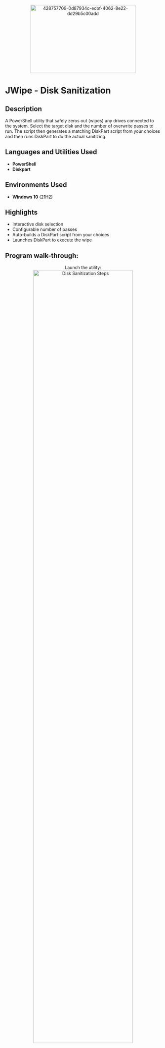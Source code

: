 <p align="center">
<img width="340" height="220" alt="428757709-0d87934c-ecbf-4062-8e22-dd29b5c00add" src="https://github.com/user-attachments/assets/6f9f55e7-2bd5-481b-a19c-5eccf86a1a2e" alt="Microsoft PowerShell Logo" />
</p>

<h1>JWipe - Disk Sanitization</h1>

<h2>Description</h2>
A PowerShell utility that safely zeros out (wipes) any drives connected to the system. Select the target disk and the number of overwrite passes to run. The script then generates a matching DiskPart script from your choices and then runs DiskPart to do the actual sanitizing.
<br />


<h2>Languages and Utilities Used</h2>

- <b>PowerShell</b> 
- <b>Diskpart</b>

<h2>Environments Used</h2>

- <b>Windows 10</b> (21H2)

<h2>Highlights</h2>

- Interactive disk selection
- Configurable number of passes
- Auto-builds a DiskPart script from your choices
- Launches DiskPart to execute the wipe

<h2>Program walk-through:</h2>

<p align="center">
Launch the utility: <br/>
<img src="https://github.com/user-attachments/assets/dea89e9c-f46d-4516-b8de-4b706b3d19e8" height="80%" width="80%" alt="Disk Sanitization Steps"/>
<br />
<br />
Select the disk:  <br/>
<img src="https://github.com/user-attachments/assets/0bb6dced-5dcd-4a7d-8bf6-b36815ecfa10" height="80%" width="80%" alt="Disk Sanitization Steps"/>
<br />
<br />
Enter the number of passes: <br/>
<img src="https://github.com/user-attachments/assets/b4d4ad1f-7d7f-4eb9-8183-32f7a2541b33" height="80%" width="80%" alt="Disk Sanitization Steps"/>
<br />
<br />
Confirm your selection:  <br/>
<img src="https://github.com/user-attachments/assets/e0ff5177-cd6b-4005-8120-b707e62cd26d" height="80%" width="80%" alt="Disk Sanitization Steps"/>
<br />
<br />
Wait for process to complete (may take some time):  <br/>
<img src="https://github.com/user-attachments/assets/f07d35fc-388f-415b-af47-8131aefc218a" height="80%" width="80%" alt="Disk Sanitization Steps"/>
<br />
<br />
Sanitization complete:  <br/>
<img src="https://github.com/user-attachments/assets/6d66e41c-8011-4269-bf48-4e48d23d91aa" height="80%" width="80%" alt="Disk Sanitization Steps"/>
<br />
<br />
Observe the wiped disk:  <br/>
<img src="https://github.com/user-attachments/assets/7bc91918-b6e7-4320-a5bf-a31653270ddc" width="80%" alt="Disk Sanitization Steps"/>
</p>
<br />
